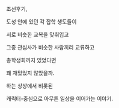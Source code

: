 조선후기,

도성 안에 있던 각 잡학 생도들이

서로 비슷한 교복을 맞춰입고

그중 관심사가 비슷한 사람끼리 교류하고

총학생회까지 있었다면

꽤 재밌었지 않았을까.

하는 상상에서 비롯된

캐릭터-중심으로 아무튼 일상을 이어가는 이야기.